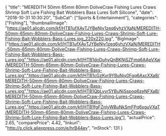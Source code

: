 {
	"title": "MEREDITH 50mm 65mm 80mm DoliveCraw Fishing Lures Craws Shrimp Soft Lure Fishing Bait Wobblers Bass Lures Soft Silicone",
	"date": "2018-10-31 10:30:20",
	"SubCat": ["Sports & Entertainment"],
	"categories": ["Fishing"],
	"thumbnailImage": "https://ae01.alicdn.com/kf/HTB1ufXAvTJYBeNjy1zeq6yhzVXaN/MEREDITH-50mm-65mm-80mm-DoliveCraw-Fishing-Lures-Craws-Shrimp-Soft-Lure-Fishing-Bait-Wobblers-Bass-Lures.jpg_220x220.jpg",
	"BigImage": ["https://ae01.alicdn.com/kf/HTB1ufXAvTJYBeNjy1zeq6yhzVXaN/MEREDITH-50mm-65mm-80mm-DoliveCraw-Fishing-Lures-Craws-Shrimp-Soft-Lure-Fishing-Bait-Wobblers-Bass-Lures.jpg","https://ae01.alicdn.com/kf/HTB1doDuhyQnBKNjSZFmq6AApVXaj/MEREDITH-50mm-65mm-80mm-DoliveCraw-Fishing-Lures-Craws-Shrimp-Soft-Lure-Fishing-Bait-Wobblers-Bass-Lures.jpg","https://ae01.alicdn.com/kf/HTB1cGzKvr9YBuNjy0Fgq6AxcXXa8/MEREDITH-50mm-65mm-80mm-DoliveCraw-Fishing-Lures-Craws-Shrimp-Soft-Lure-Fishing-Bait-Wobblers-Bass-Lures.jpg","https://ae01.alicdn.com/kf/HTB1QbLvvr5YBuNjSspoq6zeNFXaB/MEREDITH-50mm-65mm-80mm-DoliveCraw-Fishing-Lures-Craws-Shrimp-Soft-Lure-Fishing-Bait-Wobblers-Bass-Lures.jpg","https://ae01.alicdn.com/kf/HTB1fgFZnlyWBuNkSmFPq6xguVXaT/MEREDITH-50mm-65mm-80mm-DoliveCraw-Fishing-Lures-Craws-Shrimp-Soft-Lure-Fishing-Bait-Wobblers-Bass-Lures.jpg"],
	"actualPrice": 2.65,
	"comparePrice": 4.42,
	"linkurl": "http://s.click.aliexpress.com/e/hrB44ey",
	"inStock": 131
}
